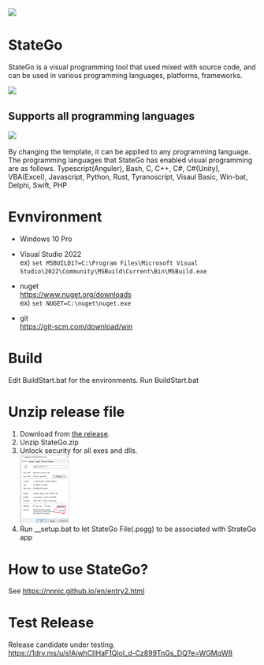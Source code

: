<img src=https://statego.programanic.com/img/header.jpg width=700px />

# StateGo 

StateGo is a visual programming tool that used mixed with source code, and can be used in various programming languages, platforms, frameworks.
 
<img src=https://nnnic.github.io/images/banner.png width=600px /> 
 
## Supports all programming languages 

<img src=https://nnnic.github.io/images/langs190504.png width=500px />
 
By changing the template, it can be applied to any programming language.
The programming languages that StateGo has enabled visual programming are as follows.
Typescript(Anguler), Bash, C, C++, C#, C#(Unity), VBA(Excel), Javascript, Python, Rust, Tyranoscript, Visaul Basic, Win-bat, Delphi, Swift, PHP 
 
# Evnvironment

- Windows 10 Pro

- Visual Studio 2022  
ex) ```set MSBUILD17=C:\Program Files\Microsoft Visual Studio\2022\Community\MSBuild\Current\Bin\MSBuild.exe```

- nuget  
   https://www.nuget.org/downloads  
ex) ```set NUGET=C:\nuget\nuget.exe```

- git  
   https://git-scm.com/download/win

# Build

Edit BuildStart.bat for the environments.
Run BuildStart.bat

# Unzip release file

1. Download from [the release](https://github.com/NNNIC/statego/tags).
2. Unzip StateGo.zip  
4. Unlock security for all exes and dlls.  
<a href=./wiki/unlock.png ><img src=./wiki/unlock.png width=100 /></a>
5. Run __setup.bat to let StateGo File(.psgg) to be associated with StrateGo app

# How to use StateGo?

See https://nnnic.github.io/en/entry2.html

# Test Release  

Release candidate under testing.  
https://1drv.ms/u/s!AiwhClIHaF1QjoI_d-Cz899TnGs_DQ?e=WGMqW8
